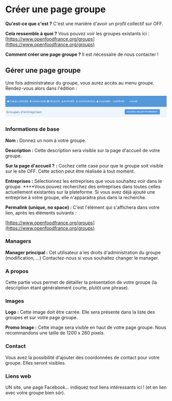 # Créer une page groupe

**Qu'est-ce que c'est ?** C'est une manière d'avoir un profil collectif sur OFF.

**Cela ressemble à quoi ?** Vous pouvez voir les groupes existants ici : [https://www.openfoodfrance.org/groups](https://www.openfoodfrance.org/groups)

**Comment créer une page groupe ?** Il est nécessaire de nous contacter !

## Gérer une page groupe

Une fois administrateur du groupe, vous aurez accès au menu groupe. Rendez-vous alors dans l'édition :

![](../../.gitbook/assets/image%20%2850%29.png)

### Informations de base

**Nom :** Donnez un nom à votre groupe.

**Description :** Cette description sera visible sur la page d'accueil de votre groupe.

**Sur la page d'accueil ?** **:** Cochez cette case pour que le groupe soit visible sur le site OFF. Cette action peut être réalisée à tout moment.

**Entreprises :** Sélectionnez les entreprises que vous souhaitez voir dans le groupe. ****Vous pouvez recherchez des entreprises dans toutes celles actuellement existantes sur la plateforme. Si vous avez déjà ajouté une entreprise à votre groupe, elle n'apparaitra plus dans la recherche.

**Permalink \(unique, no space\) :** C'est l'élément qui s'affichera dans votre lien, après les éléments suivants :

[https://www.openfoodfrance.org/groups](https://www.openfoodfrance.org/groups)

### Managers

**Manager principal :**  Cet utilisateur a les droits d'administration du groupe \(modification, ...\) Contactez-nous si vous souhaitez changer le manager.

### A propos

Cette partie vous permet de détailler la présentation de votre groupe \(la description étant généralement courte, plutôt une phrase\).

### Images

**Logo :** Cette image doit être carrée. Elle sera présente dans la liste des groupes et sur votre page groupe.

**Promo Image :** Cette image sera visible en haut de votre page groupe. Nous recommandons une taille de 1200 x 260 pixels.

### Contact

Vous avez la possibilité d'ajouter des coordonnées de contact pour votre groupe. Elles seront visibles.

### Liens web

UN site, une page Facebook... indiquez tout liens intéressants ici ! \(et en lien avec votre groupe bien sûr\).

